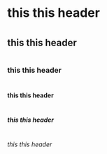 # <h1> this this header </h1>
# <h2> this this header </h2>
# <h3> this this header </h3>
# <h4> this this header </h4>
# <h5> this this header </h5>
# <h6> this this header </h6>
